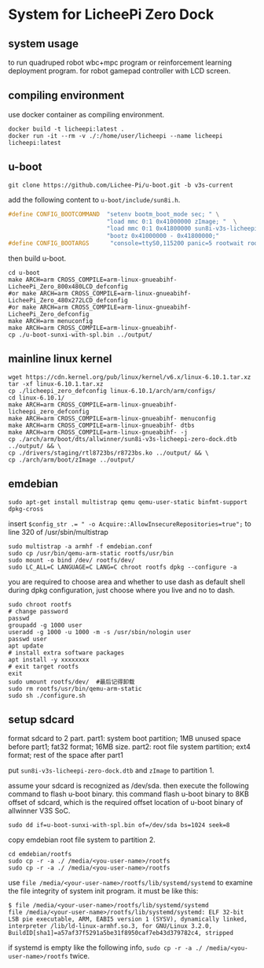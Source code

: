 # System for LicheePi Zero Dock

## system usage

to run quadruped robot wbc+mpc program or reinforcement learning deployment program.
for robot gamepad controller with LCD screen.

## compiling environment

use docker container as compiling environment.

```shell
docker build -t licheepi:latest .
docker run -it --rm -v ./:/home/user/licheepi --name licheepi licheepi:latest
```

## u-boot

```shell
git clone https://github.com/Lichee-Pi/u-boot.git -b v3s-current
```

add the following content to `u-boot/include/sun8i.h`.

```c
#define CONFIG_BOOTCOMMAND  "setenv bootm_boot_mode sec; " \
                            "load mmc 0:1 0x41000000 zImage; "  \
                            "load mmc 0:1 0x41800000 sun8i-v3s-licheepi-zero-dock.dtb; " \
                            "bootz 0x41000000 - 0x41800000;"
#define CONFIG_BOOTARGS      "console=ttyS0,115200 panic=5 rootwait root=/dev/mmcblk0p2 earlyprintk rw  vt.global_cursor_default=0"
```

then build u-boot.

```shell
cd u-boot
make ARCH=arm CROSS_COMPILE=arm-linux-gnueabihf- LicheePi_Zero_800x480LCD_defconfig
#or make ARCH=arm CROSS_COMPILE=arm-linux-gnueabihf- LicheePi_Zero_480x272LCD_defconfig
#or make ARCH=arm CROSS_COMPILE=arm-linux-gnueabihf- LicheePi_Zero_defconfig
make ARCH=arm menuconfig
make ARCH=arm CROSS_COMPILE=arm-linux-gnueabihf-
cp ./u-boot-sunxi-with-spl.bin ../output/
```

## mainline linux kernel

```shell
wget https://cdn.kernel.org/pub/linux/kernel/v6.x/linux-6.10.1.tar.xz
tar -xf linux-6.10.1.tar.xz
cp ./licheepi_zero_defconfig linux-6.10.1/arch/arm/configs/
cd linux-6.10.1/
make ARCH=arm CROSS_COMPILE=arm-linux-gnueabihf- licheepi_zero_defconfig
make ARCH=arm CROSS_COMPILE=arm-linux-gnueabihf- menuconfig
make ARCH=arm CROSS_COMPILE=arm-linux-gnueabihf- dtbs
make ARCH=arm CROSS_COMPILE=arm-linux-gnueabihf- -j
cp ./arch/arm/boot/dts/allwinner/sun8i-v3s-licheepi-zero-dock.dtb ../output/ && \
cp ./drivers/staging/rtl8723bs/r8723bs.ko ../output/ && \
cp ./arch/arm/boot/zImage ../output/
```

## emdebian

```shell
sudo apt-get install multistrap qemu qemu-user-static binfmt-support dpkg-cross
```

insert `$config_str .= " -o Acquire::AllowInsecureRepositories=true";` to line 320 of /usr/sbin/multistrap

```shell
sudo multistrap -a armhf -f emdebian.conf
sudo cp /usr/bin/qemu-arm-static rootfs/usr/bin
sudo mount -o bind /dev/ rootfs/dev/
sudo LC_ALL=C LANGUAGE=C LANG=C chroot rootfs dpkg --configure -a
```

you are required to choose area and whether to use dash as default shell during dpkg configuration, just choose where you live and no to dash.

```shell
sudo chroot rootfs
# change password
passwd
groupadd -g 1000 user
useradd -g 1000 -u 1000 -m -s /usr/sbin/nologin user
passwd user
apt update
# install extra software packages
apt install -y xxxxxxxx
# exit target rootfs
exit
sudo umount rootfs/dev/  #最后记得卸载
sudo rm rootfs/usr/bin/qemu-arm-static
sudo sh ./configure.sh
```

## setup sdcard

format sdcard to 2 part.
part1: system boot partition; 1MB unused space before part1; fat32 format; 16MB size.
part2: root file system partition; ext4 format; rest of the space after part1

put `sun8i-v3s-licheepi-zero-dock.dtb` and `zImage` to partition 1.

assume your sdcard is recognized as /dev/sda. then execute the following command to flash u-boot binary.
this command flash u-boot binary to 8KB offset of sdcard, which is the required offset location of u-boot binary of allwinner V3S SoC.

```shell
sudo dd if=u-boot-sunxi-with-spl.bin of=/dev/sda bs=1024 seek=8
```

copy emdebian root file system to partition 2.

```shell
cd emdebian/rootfs
sudo cp -r -a ./ /media/<you-user-name>/rootfs
sudo cp -r -a ./ /media/<you-user-name>/rootfs
```

use `file /media/<your-user-name>/rootfs/lib/systemd/systemd` to examine the file integrity of system init program. it must be like this:

```shell
$ file /media/<your-user-name>/rootfs/lib/systemd/systemd
file /media/<your-user-name>/rootfs/lib/systemd/systemd: ELF 32-bit LSB pie executable, ARM, EABI5 version 1 (SYSV), dynamically linked, interpreter /lib/ld-linux-armhf.so.3, for GNU/Linux 3.2.0, BuildID[sha1]=a57af37f5291a5be31f8950caf7eb43d379782c4, stripped
```

if systemd is empty like the following info, `sudo cp -r -a ./ /media/<you-user-name>/rootfs` twice.